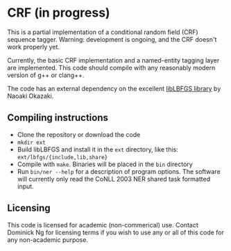 # CRF (in progress)

This is a partial implementation of a conditional random field (CRF) sequence tagger.
Warning: development is ongoing, and the CRF doesn't work properly yet.

Currently, the basic CRF implementation and a named-entity tagging layer are
implemented. This code should compile with any reasonably modern version of
g++ or clang++.

The code has an external dependency on the excellent [libLBFGS library](http://www.chokkan.org/software/liblbfgs/)
by Naoaki Okazaki.

## Compiling instructions

* Clone the repository or download the code
* `mkdir ext`
* Build libLBFGS and install it in the `ext` directory, like this:
  `ext/lbfgs/{include,lib,share}`
* Compile with `make`. Binaries will be placed in the `bin` directory
* Run `bin/ner --help` for a description of program options. The software
  will currently only read the CoNLL 2003 NER shared task formatted input.

## Licensing

This code is licensed for academic (non-commerical) use. Contact Dominick Ng for licensing terms
if you wish to use any or all of this code for any non-academic purpose.
